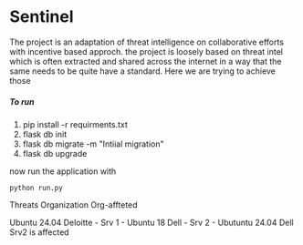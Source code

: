 # Sentinel 

The project is an adaptation of threat intelligence on collaborative efforts with incentive based approch. the project is loosely based on threat intel which is often extracted and shared across the internet in a way that the same needs to be quite have a standard. Here we are trying to achieve those

##### To run

1. pip install -r requirments.txt
2. flask db init
3. flask db migrate -m "Intiial migration"
4. flask db upgrade


now run the application with

`python run.py`



Threats                          Organization                                       Org-affteted

Ubuntu 24.04                      Deloitte - Srv 1 - Ubuntu 18
                                  Dell - Srv 2 - Ubutuntu 24.04                   Dell Srv2 is affected